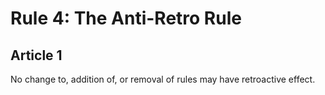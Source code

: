 # Rule 4: The Anti-Retro Rule

## Article 1
No change to, addition of, or removal of rules may have retroactive effect.
